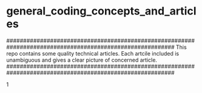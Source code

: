 # general_coding_concepts_and_articles

##########################################################################################################
This repo contains some quality technical articles.
Each artcile included is unambiguous and gives a clear picture of concerned article. 
##########################################################################################################

1
